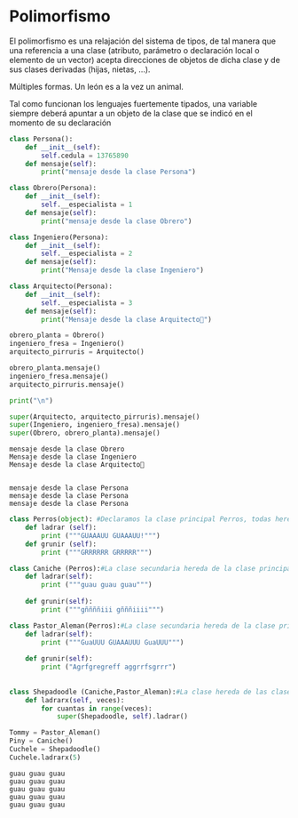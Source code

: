 # Polimorfismo 

El polimorfismo es una relajación del sistema de tipos, de tal manera que una referencia a una clase (atributo, parámetro o declaración local o elemento de un vector) acepta direcciones de objetos de dicha clase y de sus clases derivadas (hijas, nietas, …).


Múltiples formas. Un león es a la vez un animal.

Tal como funcionan los lenguajes fuertemente tipados, una variable siempre deberá apuntar a un objeto de la clase que se indicó en el momento de su declaración



```python
class Persona():
    def __init__(self):
        self.cedula = 13765890
    def mensaje(self):
        print("mensaje desde la clase Persona")

class Obrero(Persona):
    def __init__(self):
        self.__especialista = 1
    def mensaje(self):
        print("mensaje desde la clase Obrero")

class Ingeniero(Persona):
    def __init__(self):
        self.__especialista = 2
    def mensaje(self):
        print("Mensaje desde la clase Ingeniero")

class Arquitecto(Persona):
    def __init__(self):
        self.__especialista = 3
    def mensaje(self):
        print("Mensaje desde la clase Arquitecto💅")

obrero_planta = Obrero()
ingeniero_fresa = Ingeniero()
arquitecto_pirruris = Arquitecto()

obrero_planta.mensaje()
ingeniero_fresa.mensaje()
arquitecto_pirruris.mensaje()

print("\n")

super(Arquitecto, arquitecto_pirruris).mensaje()
super(Ingeniero, ingeniero_fresa).mensaje()
super(Obrero, obrero_planta).mensaje()


```

    mensaje desde la clase Obrero
    Mensaje desde la clase Ingeniero
    Mensaje desde la clase Arquitecto💅
    
    
    mensaje desde la clase Persona
    mensaje desde la clase Persona
    mensaje desde la clase Persona



```python
class Perros(object): #Declaramos la clase principal Perros, todas heredan de la clase object
    def ladrar (self):
        print ("""GUAAAUU GUAAAUU!""")
    def grunir (self):
        print ("""GRRRRRR GRRRRR""")

class Caniche (Perros):#La clase secundaria hereda de la clase principal perros
    def ladrar(self):
        print ("""guau guau guau""")
        
    def grunir(self):
        print ("""gññññiii gñññiiii""")

class Pastor_Aleman(Perros):#La clase secundaria hereda de la clase principal perros
    def ladrar(self):
        print ("""GuaUUU GUAAAUUU GuaUUU""")
        
    def grunir(self):
        print ("Agrfgregreff aggrrfsgrrr")
 
    
class Shepadoodle (Caniche,Pastor_Aleman):#La clase hereda de las clases hijas de su padre Perros
    def ladrarx(self, veces):
        for cuantas in range(veces):
            super(Shepadoodle, self).ladrar()

Tommy = Pastor_Aleman()
Piny = Caniche()
Cuchele = Shepadoodle()
Cuchele.ladrarx(5)
```

    guau guau guau
    guau guau guau
    guau guau guau
    guau guau guau
    guau guau guau
